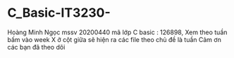 # C_Basic-IT3230-
Hoàng Minh Ngọc mssv 20200440 mã lớp C basic : 126898,
Xem theo tuần bấm vào week X ở cột giữa sẽ hiện ra các file theo chủ đề là tuần 
Cảm ơn các bạn đã theo dõi
